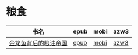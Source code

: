 # 粮食

| 书名 | epub | mobi | azw3 |
| --- | --- | --- | --- |
| [金龙鱼背后的粮油帝国](http://ct.dalanmei.com/f/31084289-571866026-43aaeb) | [epub](http://ct.dalanmei.com/f/31084289-571866026-43aaeb) | [mobi](http://ct.dalanmei.com/f/31084289-571551357-6ab919) | [azw3](http://ct.dalanmei.com/f/31084289-572202179-4ec549) |
